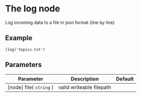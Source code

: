 The log node
=====================

Log incoming data to a file in json format (line by line)

Example
-------
```dfs  
|log('topics.txt') 

```

Parameters
----------

Parameter     | Description | Default 
--------------|-------------|--------- 
[node] file( `string` )| valid writeable filepath |
